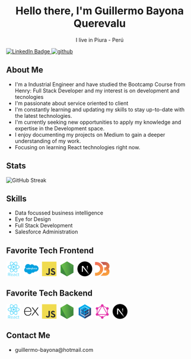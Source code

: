 <div id="header" align="center">
  <h1>Hello there, I'm Guillermo Bayona Querevalu</h1>
  <p>I live in Piura - Perú </p>
</div>

<div id="badges">
  <a href="[[(https://www.linkedin.com/in/guillermo-bayona-querevalu-5b94b966/)]]">
    <img src="https://img.shields.io/badge/LinkedIn-blue?style=for-the-badge&logo=linkedin&logoColor=white" alt="LinkedIn Badge"/>
  </a>
  <a href="[(https://github.com/https://github.com/gbayonaq)]">
   <img src='https://cdn.jsdelivr.net/npm/simple-icons@3.0.1/icons/github.svg' alt='github' height='40'>
  </a>
</div>

<div id="bio">
  <h2>About Me</h2>
  <ul>
    <li>I'm a Industrial Engineer and have studied the Bootcamp Course from Henry: Full Stack Developer and my interest is on development and tecnologies</li>
    <li>I'm passionate about service oriented to client</li>
    <li>I'm constantly learning and updating my skills to stay up-to-date with the latest technologies.</li>    <li>I'm currently seeking new opportunities to apply my knowledge and expertise in the Development space.</li>
    <li>I enjoy documenting my projects on Medium to gain a deeper understanding of my work.</li>
    <li>Focusing on learning React technologies right now.</li>
  </ul>
</div>

<div id="stats">
  <h2>Stats</h2>
  <img src="https://streak-stats.demolab.com?user=[gbayonaq]&theme=transparent&fire=EB5454" alt="GitHub Streak"/>
</div>

<div id="skills">
  <h2>Skills</h2>
  <ul>
    <li>Data focussed business intelligence</li>
    <li>Eye for Design</li>
    <li>Full Stack Development</li>
    <li>Salesforce Administration</li>
  </ul>
</div>

## Favorite Tech Frontend
<div>
  <img src="https://github.com/devicons/devicon/blob/master/icons/react/react-original-wordmark.svg" title="React" alt="React" width="40" height="40"/>&nbsp;
  <img src="https://github.com/devicons/devicon/blob/master/icons/salesforce/salesforce-original.svg" title="SF" alt="sf" width="40" height="40"/>&nbsp;
  <img src="https://github.com/devicons/devicon/blob/master/icons/javascript/javascript-original.svg" title="Javascript" alt="Py" width="40" height="40"/>&nbsp;
   <img src="https://github.com/devicons/devicon/blob/master/icons/nodejs/nodejs-original.svg" title="NodeJs" alt="NodeJs" width="40" height="40"/>&nbsp;
  <img src="https://github.com/devicons/devicon/blob/master/icons/nextjs/nextjs-original.svg" title="NextJs" alt="NextJs" width="40" height="40"/>&nbsp;
  <img src="https://github.com/devicons/devicon/blob/master/icons/d3js/d3js-original.svg"  title="D3" alt="D3" width="40" height="40"/>&nbsp;
  <div>         

## Favorite Tech Backend
<div>
  <img src="https://github.com/devicons/devicon/blob/master/icons/react/react-original-wordmark.svg" title="React" alt="React" width="40" height="40"/>&nbsp;
  <img src="https://github.com/devicons/devicon/blob/master/icons/express/express-original.svg" title="Express JS" alt="Express Js" width="40" height="40"/>&nbsp;
  <img src="https://github.com/devicons/devicon/blob/master/icons/javascript/javascript-original.svg" title="Javascript" alt="Py" width="40" height="40"/>&nbsp;
   <img src="https://github.com/devicons/devicon/blob/master/icons/nodejs/nodejs-original.svg" title="NodeJs" alt="NodeJs" width="40" height="40"/>&nbsp;
  <img src="https://github.com/devicons/devicon/blob/master/icons/sequelize/sequelize-original.svg" title="Sequelize" alt="Sequelize" width="40" height="40"/>&nbsp;
  <img src="https://github.com/devicons/devicon/blob/master/icons/graphql/graphql-plain.svg"  title="GraphQL" alt="GraphQL" width="40" height="40"/>&nbsp;
  <img src="https://github.com/devicons/devicon/blob/master/icons/nextjs/nextjs-original.svg"  title="NextJs" alt="NextJs" width="40" height="40"/>&nbsp;  
  <div>         

<div id="Contact Me">
  <h2>Contact Me</h2>
  <ul>
    <li>guillermo-bayona@hotmail.com</li>
  </ul>
</div>

